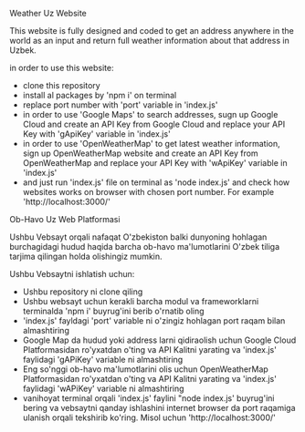 Weather Uz Website

This website is fully designed and coded to get an address anywhere in the world as an input and return full weather information about that address in Uzbek. 

in order to use this website:

- clone this repository
- install al packages by 'npm i' on terminal
- replace port number with 'port' variable in 'index.js'
- in order to use 'Google Maps' to search addresses, sugn up Google Cloud and create an API Key from Google Cloud and replace your API Key with 'gApiKey' variable in 'index.js'
- in order to use 'OpenWeatherMap' to get latest weather information, sign up OpenWeatherMap website and create an API Key from OpenWeatherMap and replace your API Key with 'wApiKey' variable in 'index.js'
- and just run 'index.js' file on terminal as 'node index.js' and check how websites works on browser with chosen port number. For example 'http://localhost:3000/'




Ob-Havo Uz Web Platformasi

Ushbu Vebsayt orqali nafaqat O'zbekiston balki dunyoning hohlagan burchagidagi hudud haqida barcha ob-havo ma'lumotlarini O'zbek tiliga tarjima qilingan holda olishingiz mumkin.

Ushbu Vebsaytni ishlatish uchun:

- Ushbu repository ni clone qiling
- Ushbu websayt uchun kerakli barcha modul va frameworklarni terminalda 'npm i' buyrug'ini berib o'rnatib oling
- 'index.js' fayldagi 'port' variable ni o'zingiz hohlagan port raqam bilan almashtiring
- Google Map da hudud yoki address larni qidiraolish uchun Google Cloud Platformasidan ro'yxatdan o'ting va API Kalitni yarating va 'index.js' faylidagi 'gAPiKey' variable ni almashtiring
- Eng so'nggi ob-havo ma'lumotlarini olis uchun OpenWeatherMap Platformasidan ro'yxatdan o'ting va API Kalitni yarating va 'index.js' faylidagi 'wAPiKey' variable ni almashtiring
- vanihoyat terminal orqali 'index.js' faylini "node index.js' buyrug'ini bering va vebsaytni qanday ishlashini internet browser da port raqamiga ulanish orqali tekshirib ko'ring. Misol uchun 'http://localhost:3000/'
